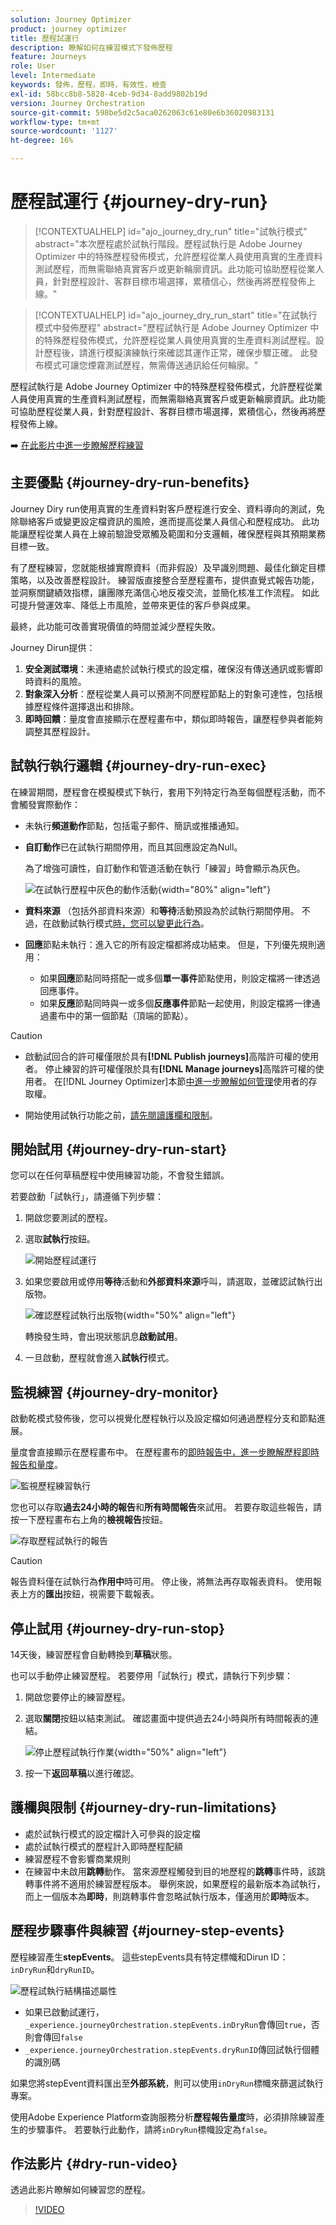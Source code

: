 ```yaml
---
solution: Journey Optimizer
product: journey optimizer
title: 歷程試運行
description: 瞭解如何在練習模式下發佈歷程
feature: Journeys
role: User
level: Intermediate
keywords: 發佈，歷程，即時，有效性，檢查
exl-id: 58bcc8b8-5828-4ceb-9d34-8add9802b19d
version: Journey Orchestration
source-git-commit: 598be5d2c5aca0262063c61e80e6b36020983131
workflow-type: tm+mt
source-wordcount: '1127'
ht-degree: 16%

---
```


# 歷程試運行 {#journey-dry-run}

>[!CONTEXTUALHELP]
>id="ajo_journey_dry_run"
>title="試執行模式"
>abstract="本次歷程處於試執行階段。歷程試執行是 Adobe Journey Optimizer 中的特殊歷程發佈模式，允許歷程從業人員使用真實的生產資料測試歷程，而無需聯絡真實客戶或更新輪廓資訊。此功能可協助歷程從業人員，針對歷程設計、客群目標市場選擇，累積信心，然後再將歷程發佈上線。"


>[!CONTEXTUALHELP]
>id="ajo_journey_dry_run_start"
>title="在試執行模式中發佈歷程"
>abstract="歷程試執行是 Adobe Journey Optimizer 中的特殊歷程發佈模式，允許歷程從業人員使用真實的生產資料測試歷程。設計歷程後，請進行模擬演練執行來確認其運作正常，確保步驟正確。 此發布模式可讓您煙霧測試歷程，無需傳送通訊給任何輪廓。"

歷程試執行是 Adobe Journey Optimizer 中的特殊歷程發佈模式，允許歷程從業人員使用真實的生產資料測試歷程，而無需聯絡真實客戶或更新輪廓資訊。此功能可協助歷程從業人員，針對歷程設計、客群目標市場選擇，累積信心，然後再將歷程發佈上線。

➡️ [在此影片中進一步瞭解歷程練習](#dry-run-video)

## 主要優點 {#journey-dry-run-benefits}

Journey Diry run使用真實的生產資料對客戶歷程進行安全、資料導向的測試，免除聯絡客戶或變更設定檔資訊的風險，進而提高從業人員信心和歷程成功。 此功能讓歷程從業人員在上線前驗證受眾觸及範圍和分支邏輯，確保歷程與其預期業務目標一致。

有了歷程練習，您就能根據實際資料（而非假設）及早識別問題、最佳化鎖定目標策略，以及改善歷程設計。 練習版直接整合至歷程畫布，提供直覺式報告功能，並洞察關鍵績效指標，讓團隊充滿信心地反複交流，並簡化核准工作流程。 如此可提升營運效率、降低上市風險，並帶來更佳的客戶參與成果。

最終，此功能可改善實現價值的時間並減少歷程失敗。

Journey Dirun提供：

1. **安全測試環境**：未連絡處於試執行模式的設定檔，確保沒有傳送通訊或影響即時資料的風險。
1. **對象深入分析**：歷程從業人員可以預測不同歷程節點上的對象可達性，包括根據歷程條件選擇退出和排除。
1. **即時回饋**：量度會直接顯示在歷程畫布中，類似即時報告，讓歷程參與者能夠調整其歷程設計。

## 試執行執行邏輯 {#journey-dry-run-exec}

在練習期間，歷程會在模擬模式下執行，套用下列特定行為至每個歷程活動，而不會觸發實際動作：

* 未執行&#x200B;**頻道動作**&#x200B;節點，包括電子郵件、簡訊或推播通知。
* **自訂動作**&#x200B;已在試執行期間停用，而且其回應設定為Null。

  為了增強可讀性，自訂動作和管道活動在執行「練習」時會顯示為灰色。

  ![在試執行歷程中灰色的動作活動](assets/dry-run-greyed-activities.png){width="80%" align="left"}

* **資料來源** （包括外部資料來源）和&#x200B;**等待**&#x200B;活動預設為於試執行期間停用。 不過，在啟動試執行模式[時，您可以變更此行為](#journey-dry-run-start)。

* **回應**&#x200B;節點未執行：進入它的所有設定檔都將成功結束。 但是，下列優先規則適用：
   * 如果&#x200B;**回應**&#x200B;節點同時搭配一或多個&#x200B;**單一事件**&#x200B;節點使用，則設定檔將一律透過回應事件。
   * 如果&#x200B;**反應**&#x200B;節點同時與一或多個&#x200B;**反應事件**&#x200B;節點一起使用，則設定檔將一律通過畫布中的第一個節點（頂端的節點）。

>[!CAUTION]
>
>* 啟動試回合的許可權僅限於具有&#x200B;**[!DNL Publish journeys]**&#x200B;高階許可權的使用者。 停止練習的許可權僅限於具有&#x200B;**[!DNL Manage journeys]**&#x200B;高階許可權的使用者。 在[!DNL Journey Optimizer]本節[中進一步瞭解如何管理](../administration/permissions-overview.md)使用者的存取權。
>
>* 開始使用試執行功能之前，[請先閱讀護欄和限制](#journey-dry-run-limitations)。

## 開始試用 {#journey-dry-run-start}

您可以在任何草稿歷程中使用練習功能，不會發生錯誤。

若要啟動「試執行」，請遵循下列步驟：

1. 開啟您要測試的歷程。
1. 選取&#x200B;**試執行**&#x200B;按鈕。

   ![開始歷程試運行](assets/dry-run-button.png)

1. 如果您要啟用或停用&#x200B;**等待**&#x200B;活動和&#x200B;**外部資料來源**&#x200B;呼叫，請選取，並確認試執行出版物。

   ![確認歷程試執行出版物](assets/dry-run-publish.png){width="50%" align="left"}

   轉換發生時，會出現狀態訊息&#x200B;**啟動試用**。

1. 一旦啟動，歷程就會進入&#x200B;**試執行**&#x200B;模式。


## 監視練習 {#journey-dry-monitor}

啟動乾模式發佈後，您可以視覺化歷程執行以及設定檔如何通過歷程分支和節點進展。

量度會直接顯示在歷程畫布中。 在歷程畫布的[即時報告中，進一步瞭解歷程即時報告和量度](report-journey.md)。

![監視歷程練習執行](assets/dry-run-metrics.png)

您也可以存取&#x200B;**過去24小時的報告**&#x200B;和&#x200B;**所有時間報告**&#x200B;來試用。 若要存取這些報告，請按一下歷程畫布右上角的&#x200B;**檢視報告**&#x200B;按鈕。

![存取歷程試執行的報告](assets/dry-run-report.png)

>[!CAUTION]
>
> 報告資料僅在試執行為&#x200B;**作用中**&#x200B;時可用。  停止後，將無法再存取報表資料。 使用報表上方的&#x200B;**匯出**&#x200B;按鈕，視需要下載報表。


## 停止試用 {#journey-dry-run-stop}

14天後，練習歷程會自動轉換到&#x200B;**草稿**&#x200B;狀態。

也可以手動停止練習歷程。 若要停用「試執行」模式，請執行下列步驟：

1. 開啟您要停止的練習歷程。
1. 選取&#x200B;**關閉**按鈕以結束測試。
確認畫面中提供過去24小時與所有時間報表的連結。

   ![停止歷程試執行作業](assets/dry-run-stop.png){width="50%" align="left"}

1. 按一下&#x200B;**返回草稿**&#x200B;以進行確認。


## 護欄與限制 {#journey-dry-run-limitations}

* 處於試執行模式的設定檔計入可參與的設定檔
* 處於試執行模式的歷程計入即時歷程配額
* 練習歷程不會影響商業規則
  <!--* When creating a new journey version, if a previous journey version is **Live**, then the Dry run activation is not allowed on the new version.-->
* 在練習中未啟用&#x200B;**跳轉**動作。
當來源歷程觸發到目的地歷程的**跳轉**&#x200B;事件時，該跳轉事件將不適用於練習歷程版本。 舉例來說，如果歷程的最新版本為試執行，而上一個版本為&#x200B;**即時**，則跳轉事件會忽略試執行版本，僅適用於&#x200B;**即時**&#x200B;版本。

## 歷程步驟事件與練習 {#journey-step-events}

歷程練習產生&#x200B;**stepEvents**。 這些stepEvents具有特定標幟和Dirun ID： `inDryRun`和`dryRunID`。

![歷程試執行結構描述屬性](assets/dry-run-attributes.png)

* 如果已啟動試運行，`_experience.journeyOrchestration.stepEvents.inDryRun`會傳回`true`，否則會傳回`false`
* `_experience.journeyOrchestration.stepEvents.dryRunID`傳回試執行個體的識別碼


如果您將stepEvent資料匯出至&#x200B;**外部系統**，則可以使用`inDryRun`標幟來篩選試執行專案。

使用Adobe Experience Platform查詢服務分析&#x200B;**歷程報告量度**&#x200B;時，必須排除練習產生的步驟事件。 若要執行此動作，請將`inDryRun`標幟設定為`false`。

## 作法影片 {#dry-run-video}

透過此影片瞭解如何練習您的歷程。

>[!VIDEO](https://video.tv.adobe.com/v/3464681/?learn=on&enablevpops)
